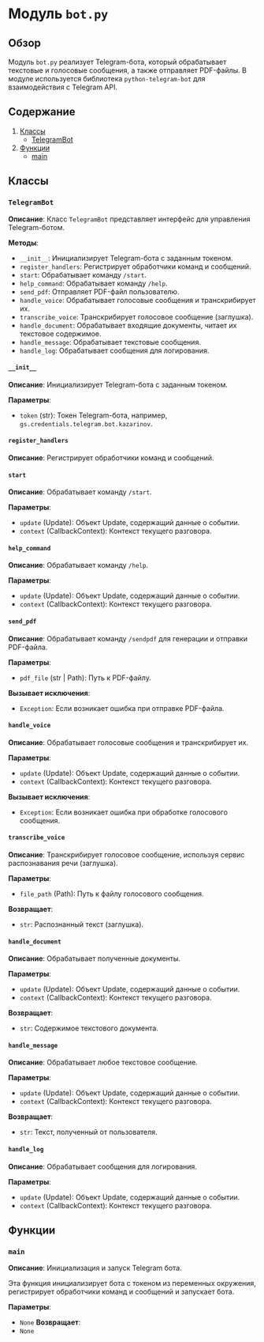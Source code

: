 # Модуль `bot.py`

## Обзор

Модуль `bot.py` реализует Telegram-бота, который обрабатывает текстовые и голосовые сообщения, а также отправляет PDF-файлы. В модуле используется библиотека `python-telegram-bot` для взаимодействия с Telegram API.

## Содержание

1. [Классы](#классы)
    - [TelegramBot](#telegrambot)
2. [Функции](#функции)
    - [main](#main)

## Классы

### `TelegramBot`

**Описание**:
Класс `TelegramBot` представляет интерфейс для управления Telegram-ботом.

**Методы**:

- `__init__`: Инициализирует Telegram-бота с заданным токеном.
- `register_handlers`: Регистрирует обработчики команд и сообщений.
- `start`: Обрабатывает команду `/start`.
- `help_command`: Обрабатывает команду `/help`.
- `send_pdf`: Отправляет PDF-файл пользователю.
- `handle_voice`: Обрабатывает голосовые сообщения и транскрибирует их.
- `transcribe_voice`: Транскрибирует голосовое сообщение (заглушка).
- `handle_document`: Обрабатывает входящие документы, читает их текстовое содержимое.
- `handle_message`: Обрабатывает текстовые сообщения.
- `handle_log`: Обрабатывает сообщения для логирования.

#### `__init__`

**Описание**:
Инициализирует Telegram-бота с заданным токеном.

**Параметры**:
- `token` (str): Токен Telegram-бота, например, `gs.credentials.telegram.bot.kazarinov`.

#### `register_handlers`

**Описание**:
Регистрирует обработчики команд и сообщений.

#### `start`

**Описание**:
Обрабатывает команду `/start`.

**Параметры**:
- `update` (Update): Объект Update, содержащий данные о событии.
- `context` (CallbackContext): Контекст текущего разговора.

#### `help_command`

**Описание**:
Обрабатывает команду `/help`.

**Параметры**:
- `update` (Update): Объект Update, содержащий данные о событии.
- `context` (CallbackContext): Контекст текущего разговора.

#### `send_pdf`

**Описание**:
Обрабатывает команду `/sendpdf` для генерации и отправки PDF-файла.

**Параметры**:
- `pdf_file` (str | Path): Путь к PDF-файлу.

**Вызывает исключения**:
- `Exception`: Если возникает ошибка при отправке PDF-файла.

#### `handle_voice`

**Описание**:
Обрабатывает голосовые сообщения и транскрибирует их.

**Параметры**:
- `update` (Update): Объект Update, содержащий данные о событии.
- `context` (CallbackContext): Контекст текущего разговора.

**Вызывает исключения**:
- `Exception`: Если возникает ошибка при обработке голосового сообщения.

#### `transcribe_voice`

**Описание**:
Транскрибирует голосовое сообщение, используя сервис распознавания речи (заглушка).

**Параметры**:
- `file_path` (Path): Путь к файлу голосового сообщения.

**Возвращает**:
- `str`: Распознанный текст (заглушка).

#### `handle_document`

**Описание**:
Обрабатывает полученные документы.

**Параметры**:
- `update` (Update): Объект Update, содержащий данные о событии.
- `context` (CallbackContext): Контекст текущего разговора.

**Возвращает**:
- `str`: Содержимое текстового документа.

#### `handle_message`

**Описание**:
Обрабатывает любое текстовое сообщение.

**Параметры**:
- `update` (Update): Объект Update, содержащий данные о событии.
- `context` (CallbackContext): Контекст текущего разговора.

**Возвращает**:
- `str`: Текст, полученный от пользователя.

#### `handle_log`

**Описание**:
Обрабатывает сообщения для логирования.

**Параметры**:
- `update` (Update): Объект Update, содержащий данные о событии.
- `context` (CallbackContext): Контекст текущего разговора.

## Функции

### `main`

**Описание**:
Инициализация и запуск Telegram бота.

Эта функция инициализирует бота с токеном из переменных окружения, регистрирует обработчики команд и сообщений и запускает бота.

**Параметры**:
- `None`
**Возвращает**:
- `None`